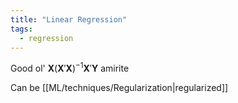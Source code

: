 ```yaml
---
title: "Linear Regression"
tags:
  - regression
---
```


Good ol' $\mathbf{X}(\mathbf{X}'\mathbf{X})^{-1}\mathbf{X}'\mathbf{Y}$ amirite

Can be [[ML/techniques/Regularization|regularized]]